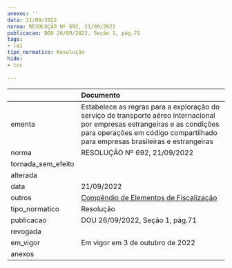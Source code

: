 ```yaml
---
anexos: ''
data: 21/09/2022
norma: RESOLUÇÃO Nº 692, 21/09/2022
publicacao: DOU 26/09/2022, Seção 1, pág.71
tags:
- lei
tipo_normatico: Resolução
hide: 
- toc 
 
---
```


|                    | Documento                                                                                                                                                                                                    |
|:-------------------|:-------------------------------------------------------------------------------------------------------------------------------------------------------------------------------------------------------------|
| ementa             | Estabelece as regras para a exploração do serviço de transporte aéreo internacional por empresas estrangeiras e as condições para operações em código compartilhado para empresas brasileiras e estrangeiras |
| norma              | RESOLUÇÃO Nº 692, 21/09/2022                                                                                                                                                                                 |
| tornada_sem_efeito |                                                                                                                                                                                                              |
| alterada           |                                                                                                                                                                                                              |
| data               | 21/09/2022                                                                                                                                                                                                   |
| outros             | <a class="external-link" href="https://www.anac.gov.br/assuntos/legislacao/legislacao-1/portarias/2022/portaria-9339" target="_blank" title="">Compêndio de Elementos de Fiscalização                        |
| tipo_normatico     | Resolução                                                                                                                                                                                                    |
| publicacao         | DOU 26/09/2022, Seção 1, pág.71                                                                                                                                                                              |
| revogada           |                                                                                                                                                                                                              |
| em_vigor           | Em vigor em 3 de outubro de 2022                                                                                                                                                                             |
| anexos             |                                                                                                                                                                                                              |